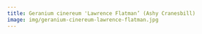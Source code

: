 ```yaml
---
title: Geranium cinereum 'Lawrence Flatman’ (Ashy Cranesbill)
image: img/geranium-cinereum-lawrence-flatman.jpg
---
```

